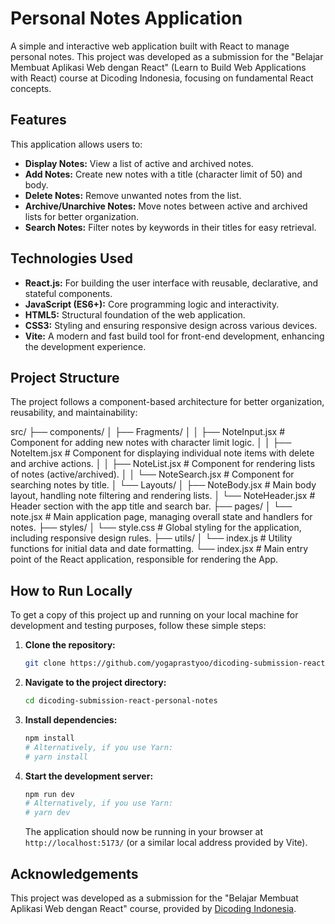 # Personal Notes Application

A simple and interactive web application built with React to manage personal notes. This project was developed as a submission for the "Belajar Membuat Aplikasi Web dengan React" (Learn to Build Web Applications with React) course at Dicoding Indonesia, focusing on fundamental React concepts.

## Features

This application allows users to:

* **Display Notes:** View a list of active and archived notes.
* **Add Notes:** Create new notes with a title (character limit of 50) and body.
* **Delete Notes:** Remove unwanted notes from the list.
* **Archive/Unarchive Notes:** Move notes between active and archived lists for better organization.
* **Search Notes:** Filter notes by keywords in their titles for easy retrieval.

## Technologies Used

* **React.js:** For building the user interface with reusable, declarative, and stateful components.
* **JavaScript (ES6+):** Core programming logic and interactivity.
* **HTML5:** Structural foundation of the web application.
* **CSS3:** Styling and ensuring responsive design across various devices.
* **Vite:** A modern and fast build tool for front-end development, enhancing the development experience.

## Project Structure

The project follows a component-based architecture for better organization, reusability, and maintainability:

src/
├── components/
│ ├── Fragments/
│ │ ├── NoteInput.jsx # Component for adding new notes with character limit logic.
│ │ ├── NoteItem.jsx # Component for displaying individual note items with delete and archive actions.
│ │ ├── NoteList.jsx # Component for rendering lists of notes (active/archived).
│ │ └── NoteSearch.jsx # Component for searching notes by title.
│ └── Layouts/
│ ├── NoteBody.jsx # Main body layout, handling note filtering and rendering lists.
│ └── NoteHeader.jsx # Header section with the app title and search bar.
├── pages/
│ └── note.jsx # Main application page, managing overall state and handlers for notes.
├── styles/
│ └── style.css # Global styling for the application, including responsive design rules.
├── utils/
│ └── index.js # Utility functions for initial data and date formatting.
└── index.jsx # Main entry point of the React application, responsible for rendering the App.

## How to Run Locally

To get a copy of this project up and running on your local machine for development and testing purposes, follow these simple steps:

1.  **Clone the repository:**
    ```bash
    git clone https://github.com/yogaprastyoo/dicoding-submission-react-personal-notes.git
    ```
2.  **Navigate to the project directory:**
    ```bash
    cd dicoding-submission-react-personal-notes
    ```
3.  **Install dependencies:**
    ```bash
    npm install
    # Alternatively, if you use Yarn:
    # yarn install
    ```
4.  **Start the development server:**
    ```bash
    npm run dev
    # Alternatively, if you use Yarn:
    # yarn dev
    ```
    The application should now be running in your browser at `http://localhost:5173/` (or a similar local address provided by Vite).

## Acknowledgements

This project was developed as a submission for the "Belajar Membuat Aplikasi Web dengan React" course, provided by [Dicoding Indonesia](https://www.dicoding.com/).


